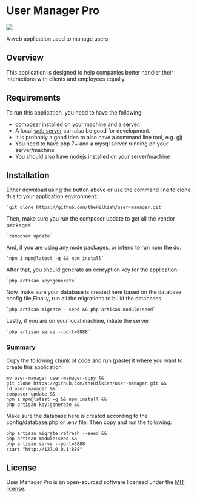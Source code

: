 # User Manager Pro

<p style="text-center">
<img src="//placehold.it/128X128?text=UsrMgrPro">
</p>

A web application used to manage users

## Overview
This application is designed to help companies better handler their interactions with clients and employees equally.

## Requirements
To run this application, you need to have the following: 
 - [composer](https://getcomposer.org/download/) installed on your machine and a server. 
 - A local [web server](http://www.wampserver.com/en/) can also be good for development. 
 - It is probably a good idea to also have a command line tool, e.g. [git](https://git-scm.com/)
 - You need to have php 7+ and a mysql server running on your server/machine
 - You should also have [nodejs](https://nodejs.org/en/download/) installed on your server/machine

## Installation

Either download using the button above or use the command line to clone this to your application environment:

    `git clone https://github.com/theHilkiah/user-manager.git`

Then, make sure you run the composer update to get all the vendor packages

    `composer update`

And, if you are using any node packages, or intend to run npm the do:

    `npm i npm@latest -g && npm install`

After that, you should generate an ecnryption key for the application:

    `php artisan key:generate`

Now, make sure your database is created here based on the database config file,Finally, run all the migrations to build the databases

    `php artisan migrate --seed && php artisan module:seed`

Lastly, if you are on your local machine, intiate the server

    `php artisan serve --port=8888`

### Summary
Copy the following chunk of code and run (paste) it where you want to create this application
    
    mv user-manager user-manager-copy &&
    git clone https://github.com/theHilkiah/user-manager.git &&
    cd user-manager &&
    composer update &&
    npm i npm@latest -g && npm install &&
    php artisan key:generate &&
    
Make sure the database here is created according to the config/database.php or .env file. Then copy and run the following:
    
    php artisan migrate:refresh --seed && 
    php artisan module:seed &&
    php artisan serve --port=8888
    start "http://127.0.0.1:888"
    
    
## License
User Manager Pro is an open-sourced software licensed under the [MIT license](https://opensource.org/licenses/MIT).
